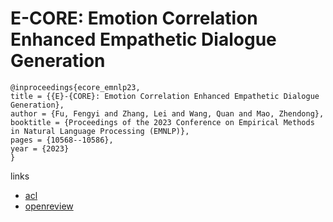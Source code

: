 # E-CORE: Emotion Correlation Enhanced Empathetic Dialogue Generation

```
@inproceedings{ecore_emnlp23,
title = {{E}-{CORE}: Emotion Correlation Enhanced Empathetic Dialogue Generation},
author = {Fu, Fengyi and Zhang, Lei and Wang, Quan and Mao, Zhendong},
booktitle = {Proceedings of the 2023 Conference on Empirical Methods in Natural Language Processing (EMNLP)},
pages = {10568--10586},
year = {2023}
}
```

links
- [acl](https://aclanthology.org/2023.emnlp-main.653)
- [openreview](https://openreview.net/forum?id=MbKRJUowYX)
